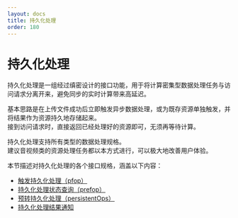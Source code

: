 ```yaml
---
layout: docs
title: 持久化处理
order: 180
---
```


<a id="pfop"></a>
# 持久化处理



持久化处理是一组经过缜密设计的接口功能，用于将计算密集型数据处理任务与访问请求分离开来，避免同步的实时计算带来高延迟。  

基本思路是在上传文件成功后立即触发异步数据处理，或为既存资源单独触发，并将结果作为资源持久地存储起来。  
接到访问请求时，直接返回已经处理好的资源即可，无须再等待计算。

持久化处理支持所有类型的数据处理规格。  
建议音视频类的资源处理任务都以本方式进行，可以极大地改善用户体验。  


本节描述对持久化处理的各个接口规格，涵盖以下内容：  

* [触发持久化处理（pfop）][pfopHref]
* [持久化处理状态查询（prefop）][prefopHref]
* [预转持久化处理（persistentOps）][persistentOpsHref]
* [持久化处理结果通知][pfopNotificationHref]

[persistentOpsHref]:        /docs/v6/api/reference/security/put-policy.html#put-policy-persistent-ops "预转持久化处理"

[pfopHref]:                 /docs/v6/api/reference/fop/pfop/pfop.html                   "触发持久化处理"
[pfopNotificationHref]:     /docs/v6/api/reference/fop/pfop/pfop.html#pfop-notification "持久化处理结果通知"
[prefopHref]:               /docs/v6/api/reference/fop/pfop/prefop.html                 "查询持久化处理状态"
